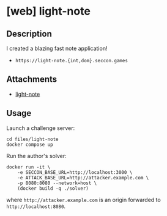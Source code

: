 # [web] light-note

## Description

I created a blazing fast note application!

- `https://light-note.{int,dom}.seccon.games`

## Attachments

- [light-note](files/light-note)

## Usage

Launch a challenge server:

```
cd files/light-note
docker compose up
```

Run the author's solver:

```
docker run -it \
    -e SECCON_BASE_URL=http://localhost:3000 \
    -e ATTACK_BASE_URL=http://attacker.example.com \
    -p 8080:8080 --network=host \
    (docker build -q ./solver)
```

where `http://attacker.example.com` is an origin forwarded to `http://localhost:8080`.
